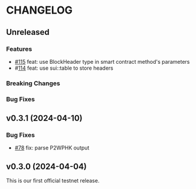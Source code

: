 <!-- markdownlint-disable MD013 -->
<!-- markdownlint-disable MD024 -->

<!--
Changelogs are for humans, not machines.
There should be an entry for every single version.
The same types of changes should be grouped.
The latest version comes first.
The release date of each version is displayed.

Usage:

Change log entries are to be added to the Unreleased section and in one of the following subsections: Features, Breaking Changes, Bug Fixes. Example entry:

* [#<PR-number>](https://github.com/gonative-cc/move-bitcoin-spv/pull/<PR-number>) <description>
-->

# CHANGELOG

## Unreleased

### Features

- [#115](https://github.com/gonative-cc/sui-bitcoin-spv/pull/115) feat: use BlockHeader type in smart contract method's parameters  
- #[114](https://github.com/gonative-cc/sui-bitcoin-spv/pull/114) feat: use sui::table to store headers

### Breaking Changes

### Bug Fixes

## v0.3.1 (2024-04-10)

### Bug Fixes

- [#78](https://github.com/gonative-cc/sui-bitcoin-spv/pull/78) fix: parse P2WPHK output

## v0.3.0 (2024-04-04)

This is our first official testnet release.
